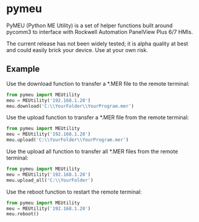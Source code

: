 # pymeu

PyMEU (Python ME Utility) is a set of helper functions built around pycomm3 to interface with Rockwell Automation PanelView Plus 6/7 HMIs.<br>

The current release has not been widely tested; it is alpha quality at best and could easily brick your device.  Use at your own risk.<br>

## Example

Use the download function to transfer a *.MER file to the remote terminal:

```python
from pymeu import MEUtility
meu = MEUtility('192.168.1.20')
meu.download('C:\\YourFolder\\YourProgram.mer')
```

Use the upload function to transfer a *.MER file from the remote terminal:

```python
from pymeu import MEUtility
meu = MEUtility('192.168.1.20')
meu.upload('C:\\YourFolder\\YourProgram.mer')
```

Use the upload all function to transfer all *.MER files from the remote terminal:

```python
from pymeu import MEUtility
meu = MEUtility('192.168.1.20')
meu.upload_all('C:\\YourFolder')
```

Use the reboot function to restart the remote terminal:

```python
from pymeu import MEUtility
meu = MEUtility('192.168.1.20')
meu.reboot()
```